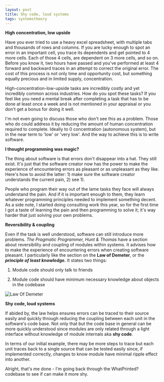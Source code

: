```yaml
---
layout: post
title: Shy code, loud systems
tags: systemstheory
---
```


**High concentration, low upside**

Have you ever tried to use a heavy excel spreadsheet, with multiple tabs and thousands of rows and columns. If you are lucky enough to spot an error in an important cell, you trace its dependents and get pointed to 4 more cells. Each of those 4 cells, are dependent on 3 more cells, and so on. Before you know it, two hours have passed and you've performed at least 4 forward and backward traces in an attempt to correct the original error. The cost of this process is not only time and opportunity cost, but something equally precious and in limited supply, concentration.

High-concentration-low-upside tasks are incredibly costly and yet incredibly common across industries. How do you spot these tasks? If you feel like you need a mental break after completing a task that has to be done at least once a week and is not mentioned in your appraisal or you don't get a bonus for doing it well. 

I'm not even going to discuss those who don't see this as a problem. Those who do could address it by reducing the amount of human concentration required to complete. Ideally to 0 concentration (autonomous system), but in the near term to 'low' or 'very low'. And the way to achieve this is to write software.

**I thought programming was magic?**

The thing about software is that errors don't disappear into a hat. They still exist. It's just that the software creator now has the power to make the experience of encountering errors as pleasant or as unpleasant as they like. Here's how to avoid the latter: 1) make sure the software creator understands the current pain, 2) see 1).

People who program their way out of the lame tasks they face will always understand the pain. And if it is important enough to them, they learn whatever programming principles needed to implement something decent. As a side note, I started doing consulting work this year, so for the first time I got a taste of learning the pain and then programming to solve it; it's way harder that just solving your own problems.

**Reversibility & coupling**

Even if the task is well understood, software can still introduce more problems. *The Pragmatic Programmer, Hunt & Thomas* have a section about reversibility and coupling of modules within systems. It advises how to make the experience of encountering errors when creating software pleasant. I particularly like the section on the **Law of Demeter**, or the ***principle of least knowledge.*** It states two things:

1) Module code should only talk to friends

2) Module code should have minimum necessary knowledge about objects in the codebase

![Law Of Demeter](/images/blog_08_2021/law_of_demeter.png)

**Shy code, loud systems**

If abided by, the law helps ensures errors can be traced to their source easily and quickly through reducing the coupling between each unit in the software's code base. Not only that but the code base in general can be more quickly understood since modules are only related through a light interface without knowledge of module internals aka **shy code**. 

In terms of our initial example, there may be more steps to trace but each unit traces back to a single source that can be tested easily since, if implemented correctly, changes to know module have minimal ripple effect into another. 

Alright, that's me done - I'm going back through the WhatPrinted? codebase to see if can make it more shy.


